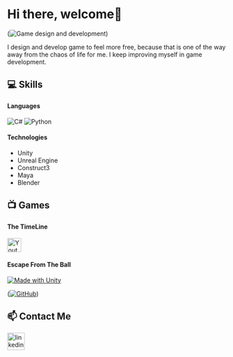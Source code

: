 # Hi there, welcome👋

(![Game design and development](https://media-exp1.licdn.com/dms/image/C4D16AQGqTizl0NNzyg/profile-displaybackgroundimage-shrink_200_800/0/1635184061270?e=1647475200&v=beta&t=BBxW2KweA3aiSj6hwbWsfm6LMtNlVF1FLhot8DWxFU8))

I design and develop game to feel more free, because that is one of the way away from the chaos of life for me. I keep improving myself in game development.

## 💻 Skills

#### Languages 
<img alt="C#" src="https://custom-icon-badges.herokuapp.com/badge/C%23-68217A.svg?logo=cs2&logoColor=white"> <img alt="Python" src="https://img.shields.io/badge/Python-14354C.svg?logo=python&logoColor=white">

#### Technologies
- Unity
- Unreal Engine
- Construct3
- Maya
- Blender


## 📺 Games
#### The TimeLine 
<a href="https://www.youtube.com/watch?v=me1qx8ky4zE&list=PL5zLTlaCwnmJP1VXD-uPDukaGBwvBMQZL&index=19"><img width="32px" alt="Youtube" title="Youtube" src="https://i.imgur.com/qiXu7b2.png"/></a>
#### Escape From The Ball
[![Made with Unity](https://img.shields.io/badge/Made%20with-Unity-57b9d3.svg?style=flat&logo=unity)](https://play.unity.com/mg/other/unitygamespublished)

([![GitHub](icons/github.png)](https://github.com/omertekeli/OOP_theory))

## 📫 Contact Me
[<img src='https://cdn.jsdelivr.net/npm/simple-icons@3.0.1/icons/linkedin.svg' alt='linkedin' height='40'>](https://www.linkedin.com/in/omertekeli/)  


<!--
**omertekeli/omertekeli** is a ✨ _special_ ✨ repository because its `README.md` (this file) appears on your GitHub profile.

Here are some ideas to get you started:

- 🔭 I’m currently working on ...
- 🌱 I’m currently learning ...
- 👯 I’m looking to collaborate on ...
- 🤔 I’m looking for help with ...
- 💬 Ask me about ...
- 📫 How to reach me: ...
- 😄 Pronouns: ...
- ⚡ Fun fact: ...
-->
